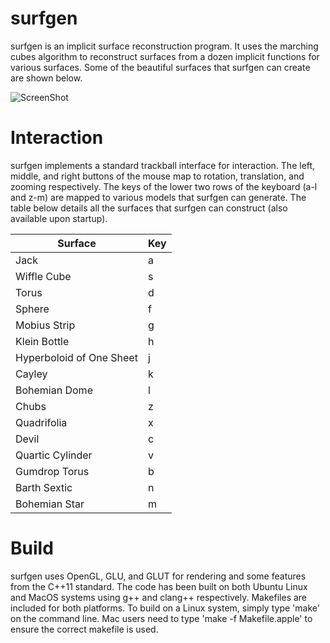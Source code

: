 surfgen
=======

surfgen is an implicit surface reconstruction program. It uses the marching cubes algorithm to reconstruct surfaces from a dozen implicit functions for various surfaces. Some of the beautiful surfaces that surfgen can create are shown below.

![ScreenShot](https://raw.github.com/marckhoury/surfgen/master/images/surfaces.png)

Interaction
===========
surfgen implements a standard trackball interface for interaction. The left, middle, and right buttons of the mouse map to rotation, translation, and zooming respectively. The keys of the lower two rows of the keyboard (a-l and z-m) are mapped to various models that surfgen can generate. The table below details all the surfaces that surfgen can construct (also available upon startup).

Surface                 |Key
------------------------|----
Jack                    |a
Wiffle Cube             |s
Torus                   |d
Sphere                  |f
Mobius Strip            |g
Klein Bottle            |h
Hyperboloid of One Sheet|j
Cayley                  |k
Bohemian Dome           |l
Chubs                   |z
Quadrifolia             |x
Devil                   |c
Quartic Cylinder        |v
Gumdrop Torus           |b
Barth Sextic            |n
Bohemian Star           |m


Build
=====
surfgen uses OpenGL, GLU, and GLUT for rendering and some features from the C++11 standard. The code has been built on both Ubuntu Linux and MacOS systems using g++ and clang++ respectively. Makefiles are included for both platforms. To build on a Linux system, simply type 'make' on the command line. Mac users need to type 'make -f Makefile.apple' to ensure the correct makefile is used.

